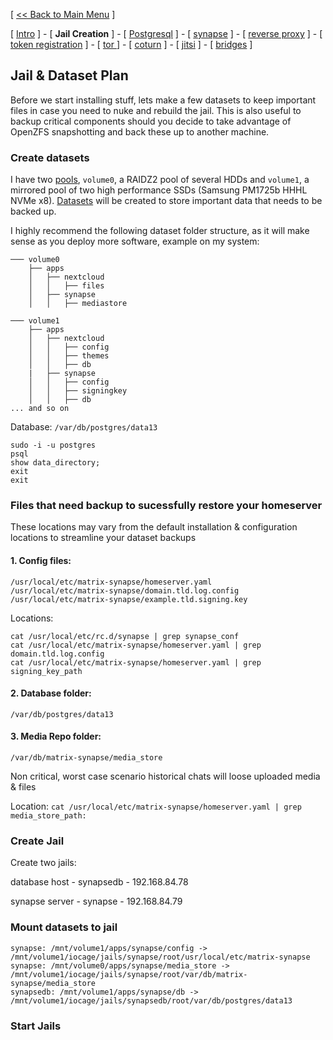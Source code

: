 [ [<< Back to Main Menu](https://github.com/seth586/guides/blob/master/README.md) ]

[ [Intro](README.md) ] - [ **Jail Creation** ] - [ [Postgresql](2_postgresql.md) ] - [ [synapse](3_synapse.md) ] - [ [reverse proxy](4_nginx.md) ] - [ [token registration](5_registration.md) ] - [ [tor ](6_tor.md)] - [ [coturn](7_coturn.md) ] - [ [jitsi](8_jitsi.md) ] - [ [bridges](9_bridges.md) ]

## Jail & Dataset Plan

Before we start installing stuff, lets make a few datasets to keep important files in case you need to nuke and rebuild the jail. This is also useful to backup critical components should you decide to take advantage of OpenZFS snapshotting and back these up to another machine.


### Create datasets
I have two [pools](https://www.truenas.com/docs/core/storage/pools/poolcreate/), `volume0`, a RAIDZ2 pool of several HDDs and `volume1`, a mirrored pool of two high performance SSDs (Samsung PM1725b HHHL NVMe x8). [Datasets](https://www.truenas.com/docs/core/storage/pools/datasets/) will be created to store important data that needs to be backed up.

I highly recommend the following dataset folder structure, as it will make sense as you deploy more software, example on my system:
```
─── volume0
    ├── apps
    │   ├── nextcloud
    │   │   ├── files  
    │   ├── synapse
    │   │   ├── mediastore 

─── volume1
    ├── apps
    │   ├── nextcloud
    │   │   ├── config
    │   │   ├── themes
    │   │   ├── db
    |   ├── synapse
    │   │   ├── config
    │   │   ├── signingkey
    │   │   ├── db    
... and so on
```  

Database: `/var/db/postgres/data13`
```
sudo -i -u postgres
psql
show data_directory;
exit
exit
```
### Files that need backup to sucessfully restore your homeserver
These locations may vary from the default installation & configuration locations to streamline your dataset backups 
#### 1. Config files: 
```
/usr/local/etc/matrix-synapse/homeserver.yaml
/usr/local/etc/matrix-synapse/domain.tld.log.config
/usr/local/etc/matrix-synapse/example.tld.signing.key
```
Locations: 
```
cat /usr/local/etc/rc.d/synapse | grep synapse_conf
cat /usr/local/etc/matrix-synapse/homeserver.yaml | grep domain.tld.log.config
cat /usr/local/etc/matrix-synapse/homeserver.yaml | grep signing_key_path
```
#### 2. Database folder: 
```
/var/db/postgres/data13
```

#### 3. Media Repo folder: 
```
/var/db/matrix-synapse/media_store
````
Non critical, worst case scenario historical chats will loose uploaded media & files

Location: `cat /usr/local/etc/matrix-synapse/homeserver.yaml | grep media_store_path:`

### Create Jail

Create two jails:

database host - synapsedb - 192.168.84.78

synapse server - synapse - 192.168.84.79

### Mount datasets to jail
```
synapse: /mnt/volume1/apps/synapse/config -> /mnt/volume1/iocage/jails/synapse/root/usr/local/etc/matrix-synapse
synapse: /mnt/volume0/apps/synapse/media_store -> /mnt/volume1/iocage/jails/synapse/root/var/db/matrix-synapse/media_store
synapsedb: /mnt/volume1/apps/synapse/db -> /mnt/volume1/iocage/jails/synapsedb/root/var/db/postgres/data13
```
### Start Jails



